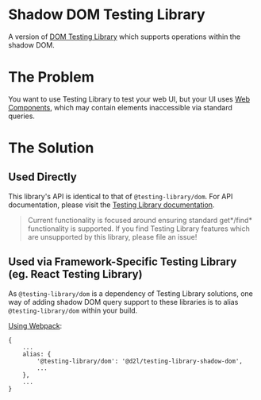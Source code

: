 # Shadow DOM Testing Library

A version of [DOM Testing Library] which supports operations within the shadow DOM.

# The Problem

You want to use Testing Library to test your web UI, but your UI uses [Web Components], which may contain elements inaccessible via standard queries.

# The Solution
## Used Directly
This library's API is identical to that of `@testing-library/dom`. For API documentation, please visit the [Testing Library documentation](https://testing-library.com/docs/dom-testing-library/api-queries).

> Current functionality is focused around ensuring standard get*/find* functionality is supported.
> If you find Testing Library features which are unsupported by this library, please file an issue!

## Used via Framework-Specific Testing Library (eg. React Testing Library)

As `@testing-library/dom` is a dependency of Testing Library solutions, one way of adding shadow DOM query support to these libraries is to alias `@testing-library/dom` within your build.

[Using Webpack](https://webpack.js.org/configuration/resolve/#resolvealias):
```
{
    ...
    alias: {
        '@testing-library/dom': '@d2l/testing-library-shadow-dom',
        ...
    },
    ...
}
```

[DOM Testing Library]: https://github.com/testing-library/dom-testing-library
[Web Components]: https://developer.mozilla.org/en-US/docs/Web/Web_Components
